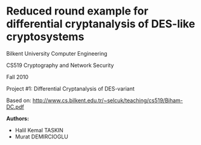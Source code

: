 # Reduced round example for differential cryptanalysis of DES-like cryptosystems
Bilkent University Computer Engineering

CS519 Cryptography and Network Security

Fall 2010

Project #1: Differential Cryptanalysis of DES-variant

Based on: http://www.cs.bilkent.edu.tr/~selcuk/teaching/cs519/Biham-DC.pdf

**Authors:**
- Halil Kemal TASKIN
- Murat DEMIRCIOGLU
